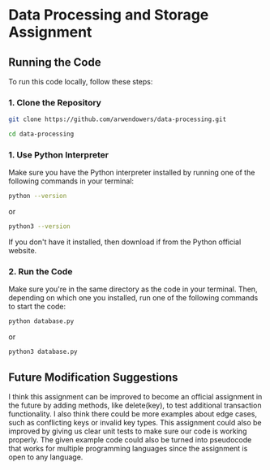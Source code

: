 # Data Processing and Storage Assignment

## Running the Code

To run this code locally, follow these steps:

### 1. Clone the Repository
```bash
git clone https://github.com/arwendowers/data-processing.git
```
```bash
cd data-processing
```
### 1. Use Python Interpreter
Make sure you have the Python interpreter installed by running one of the following commands in your terminal:
```bash
python --version
```
or
```bash
python3 --version
```
If you don't have it installed, then download if from the Python official website.
### 2. Run the Code
Make sure you're in the same directory as the code in your terminal. Then, depending on which one you installed, run one of the following commands to start the code:
```bash
python database.py
```
or
```bash
python3 database.py
```


## Future Modification Suggestions
I think this assignment can be improved to become an official assignment in the future by adding methods, like delete(key), to test additional transaction functionality. I also think there could be more examples about edge cases, such as conflicting keys or invalid key types. This assignment could also be improved by giving us clear unit tests to make sure our code is working properly. The given example code could also be turned into pseudocode that works for multiple programming languages since the assignment is open to any language.
